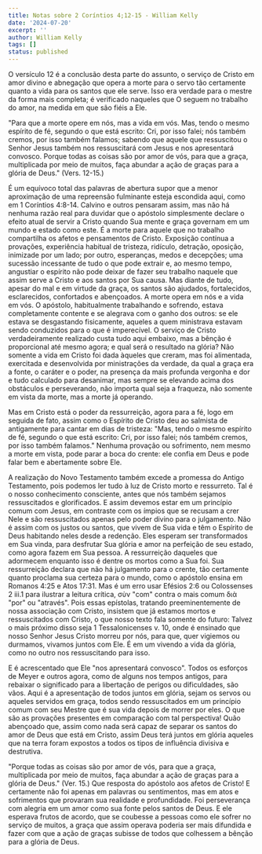 ```yaml
---
title: Notas sobre 2 Coríntios 4;12-15 - William Kelly
date: '2024-07-20'
excerpt: ''
author: William Kelly
tags: []
status: published
---
```

O versículo 12 é a conclusão desta parte do assunto, o serviço de Cristo
em amor divino e abnegação que opera a morte para o servo tão certamente
quanto a vida para os santos que ele serve. Isso era verdade para o
mestre da forma mais completa; é verificado naqueles que O seguem no
trabalho do amor, na medida em que são fiéis a Ele.

\"Para que a morte opere em nós, mas a vida em vós. Mas, tendo o mesmo
espírito de fé, segundo o que está escrito: Cri, por isso falei; nós
também cremos, por isso também falamos; sabendo que aquele que
ressuscitou o Senhor Jesus também nos ressuscitará com Jesus e nos
apresentará convosco. Porque todas as coisas são por amor de vós, para
que a graça, multiplicada por meio de muitos, faça abundar a ação de
graças para a glória de Deus.\" (Vers. 12-15.)

É um equívoco total das palavras de abertura supor que a menor
aproximação de uma repreensão fulminante esteja escondida aqui, como em
1 Coríntios 4:8-14. Calvino e outros pensaram assim, mas não há nenhuma
razão real para duvidar que o apóstolo simplesmente declare o efeito
atual de servir a Cristo quando Sua mente e graça governam em um mundo e
estado como este. É a morte para aquele que no trabalho compartilha os
afetos e pensamentos de Cristo. Exposição contínua a provações,
experiência habitual de tristeza, ridículo, detração, oposição,
inimizade por um lado; por outro, esperanças, medos e decepções; uma
sucessão incessante de tudo o que pode extrair e, ao mesmo tempo,
angustiar o espírito não pode deixar de fazer seu trabalho naquele que
assim serve a Cristo e aos santos por Sua causa. Mas diante de tudo,
apesar do mal e em virtude da graça, os santos são ajudados,
fortalecidos, esclarecidos, confortados e abençoados. A morte opera em
nós e a vida em vós. O apóstolo, habitualmente trabalhando e sofrendo,
estava completamente contente e se alegrava com o ganho dos outros: se
ele estava se desgastando fisicamente, aqueles a quem ministrava estavam
sendo conduzidos para o que é imperecível. O serviço de Cristo
verdadeiramente realizado custa tudo aqui embaixo, mas a bênção é
proporcional até mesmo agora; e qual será o resultado na glória? Não
somente a vida em Cristo foi dada àqueles que creram, mas foi
alimentada, exercitada e desenvolvida por ministrações da verdade, da
qual a graça era a fonte, o caráter e o poder, na presença da mais
profunda vergonha e dor e tudo calculado para desanimar, mas sempre se
elevando acima dos obstáculos e perseverando, não importa qual seja a
fraqueza, não somente em vista da morte, mas a morte já operando.

Mas em Cristo está o poder da ressurreição, agora para a fé, logo em
seguida de fato, assim como o Espírito de Cristo deu ao salmista de
antigamente para cantar em dias de tristeza: \"Mas, tendo o mesmo
espírito de fé, segundo o que está escrito: Cri, por isso falei; nós
também cremos, por isso também falamos.\" Nenhuma provação ou
sofrimento, nem mesmo a morte em vista, pode parar a boca do crente: ele
confia em Deus e pode falar bem e abertamente sobre Ele.

A realização do Novo Testamento também excede a promessa do Antigo
Testamento, pois podemos ler tudo à luz de Cristo morto e ressurreto.
Tal é o nosso conhecimento consciente, antes que nós também sejamos
ressuscitados e glorificados. E assim devemos estar em um princípio
comum com Jesus, em contraste com os ímpios que se recusam a crer Nele e
são ressuscitados apenas pelo poder divino para o julgamento. Não é
assim com os justos ou santos, que vivem de Sua vida e têm o Espírito de
Deus habitando neles desde a redenção. Eles esperam ser transformados em
Sua vinda, para desfrutar Sua glória e amor na perfeição de seu estado,
como agora fazem em Sua pessoa. A ressurreição daqueles que adormecem
enquanto isso é dentre os mortos como a Sua foi. Sua ressurreição
declara que não há julgamento para o crente, tão certamente quanto
proclama sua certeza para o mundo, como o apóstolo ensina em Romanos
4:25 e Atos 17:31. Mas é um erro usar Efésios 2:6 ou Colossenses 2 iii.1
para ilustrar a leitura crítica, σὺν \"com\" contra o mais comum διὰ
\"por\" ou \"através\". Pois essas epístolas, tratando preeminentemente
de nossa associação com Cristo, insistem que já estamos mortos e
ressuscitados com Cristo, o que nosso texto fala somente do futuro:
Talvez o mais próximo disso seja 1 Tessalonicenses v. 10, onde é
ensinado que nosso Senhor Jesus Cristo morreu por nós, para que, quer
vigiemos ou durmamos, vivamos juntos com Ele. É em um vivendo a vida da
glória, como no outro nos ressuscitando para isso.

E é acrescentado que Ele \"nos apresentará convosco\". Todos os esforços
de Meyer e outros agora, como de alguns nos tempos antigos, para
rebaixar o significado para a libertação de perigos ou dificuldades, são
vãos. Aqui é a apresentação de todos juntos em glória, sejam os servos
ou aqueles servidos em graça, todos sendo ressuscitados em um princípio
comum com seu Mestre que é sua vida depois de morrer por eles. O que são
as provações presentes em comparação com tal perspectiva! Quão abençoado
que, assim como nada será capaz de separar os santos do amor de Deus que
está em Cristo, assim Deus terá juntos em glória aqueles que na terra
foram expostos a todos os tipos de influência divisiva e destrutiva.

\"Porque todas as coisas são por amor de vós, para que a graça,
multiplicada por meio de muitos, faça abundar a ação de graças para a
glória de Deus.\" (Ver. 15.) Que resposta do apóstolo aos afetos de
Cristo! E certamente não foi apenas em palavras ou sentimentos, mas em
atos e sofrimentos que provaram sua realidade e profundidade. Foi
perseverança com alegria em um amor como sua fonte pelos santos de Deus.
E ele esperava frutos de acordo, que se coubesse a pessoas como ele
sofrer no serviço de muitos, a graça que assim operava poderia ser mais
difundida e fazer com que a ação de graças subisse de todos que
colhessem a bênção para a glória de Deus.
